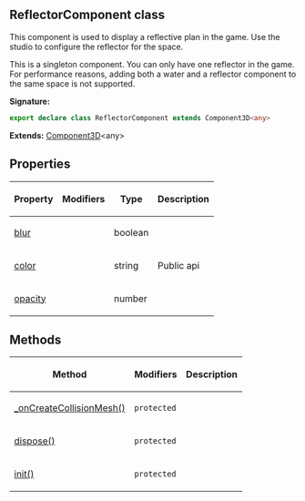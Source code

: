 
## ReflectorComponent class

This component is used to display a reflective plan in the game. Use the studio to configure the reflector for the space.

This is a singleton component. You can only have one reflector in the game. For performance reasons, adding both a water and a reflector component to the same space is not supported.

**Signature:**

```typescript
export declare class ReflectorComponent extends Component3D<any> 
```
**Extends:** [Component3D](/reference/component3d.md)<!-- -->&lt;any&gt;

## Properties

<table><thead><tr><th>

Property


</th><th>

Modifiers


</th><th>

Type


</th><th>

Description


</th></tr></thead>
<tbody><tr><td>

[blur](/reference/reflectorcomponent/blur.md)


</td><td>


</td><td>

boolean


</td><td>


</td></tr>
<tr><td>

[color](/reference/reflectorcomponent/color.md)


</td><td>


</td><td>

string


</td><td>

Public api


</td></tr>
<tr><td>

[opacity](/reference/reflectorcomponent/opacity.md)


</td><td>


</td><td>

number


</td><td>


</td></tr>
</tbody></table>

## Methods

<table><thead><tr><th>

Method


</th><th>

Modifiers


</th><th>

Description


</th></tr></thead>
<tbody><tr><td>

[\_onCreateCollisionMesh()](/reference/reflectorcomponent/_oncreatecollisionmesh.md)


</td><td>

`protected`


</td><td>


</td></tr>
<tr><td>

[dispose()](/reference/reflectorcomponent/dispose.md)


</td><td>

`protected`


</td><td>


</td></tr>
<tr><td>

[init()](/reference/reflectorcomponent/init.md)


</td><td>

`protected`


</td><td>


</td></tr>
</tbody></table>
